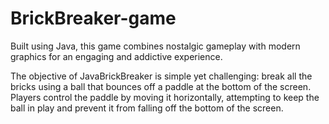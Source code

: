 # BrickBreaker-game
Built using Java, this game combines nostalgic gameplay with modern graphics for an engaging and addictive experience.

The objective of JavaBrickBreaker is simple yet challenging: break all the bricks using a ball that bounces off a paddle at the bottom of the screen. Players control the paddle by moving it horizontally, attempting to keep the ball in play and prevent it from falling off the bottom of the screen.

